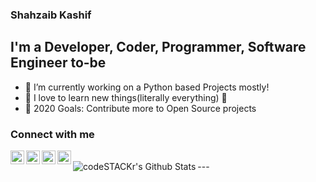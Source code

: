 ### Shahzaib Kashif

## I'm a Developer, Coder, Programmer, Software Engineer to-be
- 🔭 I’m currently working on a Python based Projects mostly!
- 🌱 I love to learn new things(literally everything) 🤣
- 🥅 2020 Goals: Contribute more to Open Source projects

### Connect with me
[<img align="left" alt="codeSTACKr | Twitter" width="22px" src="https://cdn.jsdelivr.net/npm/simple-icons@v3/icons/twitter.svg" />][twitter]
[<img align="left" alt="codeSTACKr | LinkedIn" width="22px" src="https://cdn.jsdelivr.net/npm/simple-icons@v3/icons/linkedin.svg" />][linkedin]
[<img align="left" alt="codeSTACKr | Instagram" width="22px" src="https://cdn.jsdelivr.net/npm/simple-icons@v3/icons/instagram.svg" />][instagram]
[<img align="left" alt="codeSTACKr | Facebook" width="22px" src="https://cdn.jsdelivr.net/npm/simple-icons@v3/icons/facebook.svg" />][facebook]

<br />
---
<img align="left" alt="codeSTACKr's Github Stats" src="https://github-readme-stats.vercel.app/api?username=shahzaibk23&show_icons=true&hide_border=true" />

[twitter]: https://twitter.com/shahzaib_kash
[instagram]: https://instagram.com/_shahzaib.k/
[linkedin]: https://linkedin.com/
[facebook]: https://facebook.com/